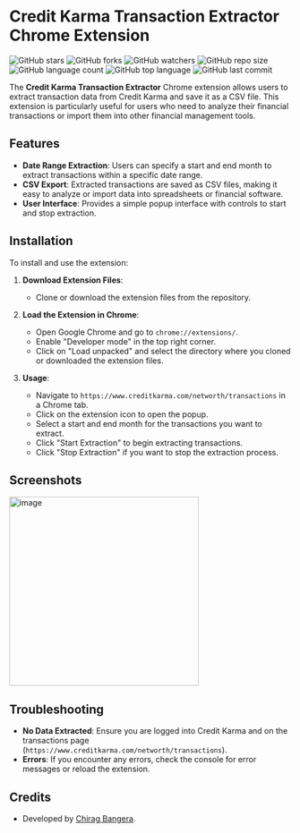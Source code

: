 # Credit Karma Transaction Extractor Chrome Extension

![GitHub stars](https://img.shields.io/github/stars/cbangera2/CreditKarmaExtractor?style=social)
![GitHub forks](https://img.shields.io/github/forks/cbangera2/CreditKarmaExtractor?style=social)
![GitHub watchers](https://img.shields.io/github/watchers/cbangera2/CreditKarmaExtractor?style=social)
![GitHub repo size](https://img.shields.io/github/repo-size/cbangera2/CreditKarmaExtractor)
![GitHub language count](https://img.shields.io/github/languages/count/cbangera2/CreditKarmaExtractor)
![GitHub top language](https://img.shields.io/github/languages/top/cbangera2/CreditKarmaExtractor)
![GitHub last commit](https://img.shields.io/github/last-commit/cbangera2/CreditKarmaExtractor?color=red)

The **Credit Karma Transaction Extractor** Chrome extension allows users to extract transaction data from Credit Karma and save it as a CSV file. This extension is particularly useful for users who need to analyze their financial transactions or import them into other financial management tools.

## Features

- **Date Range Extraction**: Users can specify a start and end month to extract transactions within a specific date range.
- **CSV Export**: Extracted transactions are saved as CSV files, making it easy to analyze or import data into spreadsheets or financial software.
- **User Interface**: Provides a simple popup interface with controls to start and stop extraction.

## Installation

To install and use the extension:

1. **Download Extension Files**:
   - Clone or download the extension files from the repository.

2. **Load the Extension in Chrome**:
   - Open Google Chrome and go to `chrome://extensions/`.
   - Enable "Developer mode" in the top right corner.
   - Click on "Load unpacked" and select the directory where you cloned or downloaded the extension files.

3. **Usage**:
   - Navigate to `https://www.creditkarma.com/networth/transactions` in a Chrome tab.
   - Click on the extension icon to open the popup.
   - Select a start and end month for the transactions you want to extract.
   - Click "Start Extraction" to begin extracting transactions.
   - Click "Stop Extraction" if you want to stop the extraction process.

## Screenshots

<img width="338" alt="image" src="https://github.com/cbangera2/CreditKarmaExtractor/assets/18430740/881aae4c-ec2a-498e-b3fd-a64c88c4fb1f">

## Troubleshooting

- **No Data Extracted**: Ensure you are logged into Credit Karma and on the transactions page (`https://www.creditkarma.com/networth/transactions`).
- **Errors**: If you encounter any errors, check the console for error messages or reload the extension.

## Credits

- Developed by [Chirag Bangera](https://github.com/cbangera2).
